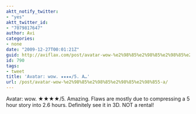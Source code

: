 ```yaml
---
aktt_notify_twitter:
- "yes"
aktt_twitter_id:
- "7079817647"
author: Avi
categories:
- none
date: "2009-12-27T00:01:21Z"
guid: http://aviflax.com/post/avatar-wow-%e2%98%85%e2%98%85%e2%98%85%e2%98%855-a/
id: 790
tags:
- tweet
title: 'Avatar: wow. ★★★★/5. A…'
url: /post/avatar-wow-%e2%98%85%e2%98%85%e2%98%85%e2%98%855-a/
---
```

Avatar: wow. ★★★★/5. Amazing. Flaws are mostly due to compressing a 5 hour story into 2.6 hours. Definitely see it in 3D. NOT a rental!